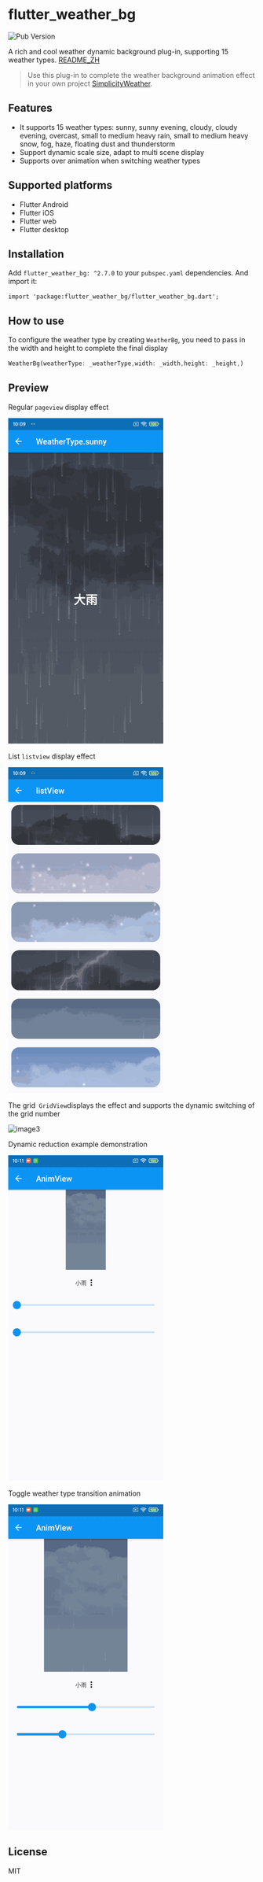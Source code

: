 # flutter_weather_bg

![Pub Version](https://img.shields.io/pub/v/flutter_weather_bg?style=plastic)

A rich and cool weather dynamic background plug-in, supporting 15 weather types. [README_ZH](/README_ZH.md)

> Use this plug-in to complete the weather background animation effect in your own project [SimplicityWeather](https://github.com/xiaweizi/SimplicityWeather).

## Features 

- It supports 15 weather types: sunny, sunny evening, cloudy, cloudy evening, overcast, small to medium heavy rain, small to medium heavy snow, fog, haze, floating dust and thunderstorm
- Support dynamic scale size, adapt to multi scene display
- Supports over animation when switching weather types

## Supported platforms 

- Flutter Android
- Flutter iOS
- Flutter web
- Flutter desktop

## Installation

Add  `flutter_weather_bg: ^2.7.0` to your `pubspec.yaml` dependencies. And import it:

```dar
import 'package:flutter_weather_bg/flutter_weather_bg.dart';
```

## How to use 

To configure the weather type by creating `WeatherBg`, you need to pass in the width and height to complete the final display

```dart
WeatherBg(weatherType: _weatherType,width: _width,height: _height,)
```

## Preview

Regular `pageview` display effect

![image1](/ScreenShot/image1.gif)



List `listview` display effect

![image2](/ScreenShot/image2.gif)



The grid` GridView`displays the effect and supports the dynamic switching of the grid number

![image3](/ScreenShot/image3.gif)



Dynamic reduction example demonstration

![image4](/ScreenShot/image4.gif)



Toggle weather type transition animation

![image5](/ScreenShot/image5.gif)



## License 

MIT